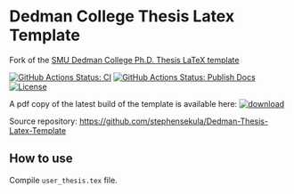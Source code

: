 # Dedman College Thesis Latex Template

Fork of the [SMU Dedman College Ph.D. Thesis LaTeX template](https://www.smu.edu/graduate/CurrentStudents/Graduation/DissThesisGuide)

[![GitHub Actions Status: CI](https://github.com/stephensekula/Dedman-Thesis-Latex-Template/workflows/CI/badge.svg)](https://github.com/stephensekula/Dedman-Thesis-Latex-Template/actions?query=workflow%3A"CI"+branch%3Amain)
[![GitHub Actions Status: Publish Docs](https://github.com/stephensekula/Dedman-Thesis-Latex-Template/workflows/Publish%20docs/badge.svg)](https://github.com/stephensekula/Dedman-Thesis-Latex-Template/actions?query=workflow%3A"Publish+docs"+branch%3Amain)
[![License](https://img.shields.io/badge/License-BSD%203--Clause-blue.svg)](https://opensource.org/licenses/BSD-3-Clause)

A pdf copy of the latest build of the template is available here:
[![download](https://img.shields.io/badge/download-template%20build-blue.svg)](https://stephensekula.github.io/Dedman-Thesis-Latex-Template/template/template.pdf)

Source repository: https://github.com/stephensekula/Dedman-Thesis-Latex-Template

## How to use

Compile `user_thesis.tex` file.
